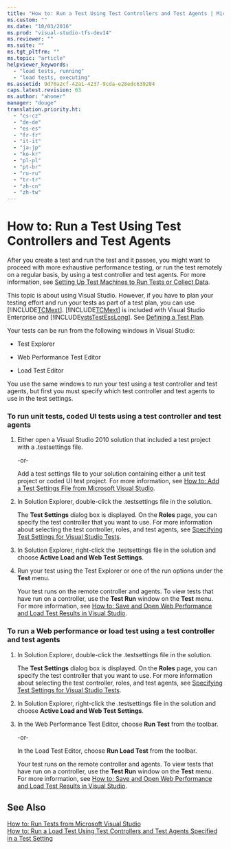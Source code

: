 ```yaml
---
title: "How to: Run a Test Using Test Controllers and Test Agents | Microsoft Docs"
ms.custom: ""
ms.date: "10/03/2016"
ms.prod: "visual-studio-tfs-dev14"
ms.reviewer: ""
ms.suite: ""
ms.tgt_pltfrm: ""
ms.topic: "article"
helpviewer_keywords: 
  - "load tests, running"
  - "load tests, executing"
ms.assetid: 9d70a2cf-42a1-4237-9cda-e28edc639284
caps.latest.revision: 63
ms.author: "ahomer"
manager: "douge"
translation.priority.ht: 
  - "cs-cz"
  - "de-de"
  - "es-es"
  - "fr-fr"
  - "it-it"
  - "ja-jp"
  - "ko-kr"
  - "pl-pl"
  - "pt-br"
  - "ru-ru"
  - "tr-tr"
  - "zh-cn"
  - "zh-tw"
---
```

# How to: Run a Test Using Test Controllers and Test Agents
After you create a test and run the test and it passes, you might want to proceed with more exhaustive performance testing, or run the test remotely on a regular basis, by using a test controller and test agents. For more information, see [Setting Up Test Machines to Run Tests or Collect Data](../test/setting-up-test-machines-to-run-tests-or-collect-data.md).  
  
 This topic is about using Visual Studio. However, if you have to plan your testing effort and run your tests as part of a test plan, you can use [!INCLUDE[TCMext](../code-quality/includes/tcmext_md.md)]. [!INCLUDE[TCMext](../code-quality/includes/tcmext_md.md)] is included with Visual Studio Enterprise and [!INCLUDE[vstsTestEssLong](../test/includes/vststestesslong_md.md)]. See [Defining a Test Plan](../test_notintoc/defining-a-test-plan.md).  
  
 Your tests can be run from the following windows in Visual Studio:  
  
-   Test Explorer  
  
-   Web Performance Test Editor  
  
-   Load Test Editor  
  
 You use the same windows to run your test using a test controller and test agents, but first you must specify which test controller and test agents to use in the test settings.  
  
### To run unit tests, coded UI tests using a test controller and test agents  
  
1.  Either open a Visual Studio 2010 solution that included a test project with a .testsettings file.  
  
     -or-  
  
     Add a test settings file to your solution containing either a unit test project or coded UI test project. For more information, see [How to: Add a Test Settings File from Microsoft Visual Studio](../test_notintoc/how-to--add-a-test-settings-file-from-microsoft-visual-studio.md).  
  
2.  In Solution Explorer, double-click the .testsettings file in the solution.  
  
     The **Test Settings** dialog box is displayed. On the **Roles** page, you can specify the test controller that you want to use. For more information about selecting the test controller, roles, and test agents, see [Specifying Test Settings for Visual Studio Tests](../test/specifying-test-settings-for-visual-studio-tests.md).  
  
3.  In Solution Explorer, right-click the .testsettings file in the solution and choose **Active Load and Web Test Settings**.  
  
4.  Run your test using the Test Explorer or one of the run options under the **Test** menu.  
  
     Your test runs on the remote controller and agents. To view tests that have run on a controller, use the **Test Run** window on the **Test** menu. For more information, see [How to: Save and Open Web Performance and Load Test Results in Visual Studio](../test/how-to--save-and-open-web-performance-and-load-test-results-in-visual-studio.md).  
  
### To run a Web performance or load test using a test controller and test agents  
  
1.  In Solution Explorer, double-click the .testsettings file in the solution.  
  
     The **Test Settings** dialog box is displayed. On the **Roles** page, you can specify the test controller that you want to use. For more information about selecting the test controller, roles, and test agents, see [Specifying Test Settings for Visual Studio Tests](../test/specifying-test-settings-for-visual-studio-tests.md).  
  
2.  In Solution Explorer, right-click the .testsettings file in the solution and choose **Active Load and Web Test Settings**.  
  
3.  In the Web Performance Test Editor, choose **Run Test** from the toolbar.  
  
     -or-  
  
     In the Load Test Editor, choose **Run Load Test** from the toolbar.  
  
     Your test runs on the remote controller and agents. To view tests that have run on a controller, use the **Test Run** window on the **Test** menu. For more information, see [How to: Save and Open Web Performance and Load Test Results in Visual Studio](../test/how-to--save-and-open-web-performance-and-load-test-results-in-visual-studio.md).  
  
## See Also  
 [How to: Run Tests from Microsoft Visual Studio](../test/how-to--run-tests-from-microsoft-visual-studio.md)   
 [How to: Run a Load Test Using Test Controllers and Test Agents Specified in a Test Setting](../test_notintoc/e08eb231-55b7-4d9c-9be5-4fe1051a12b7.md)